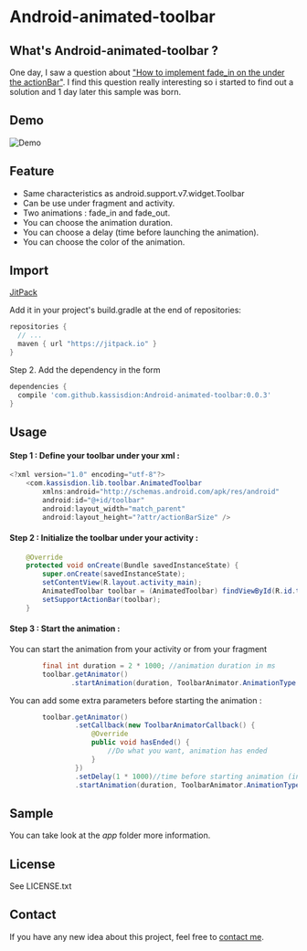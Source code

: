 # Android-animated-toolbar

## What's Android-animated-toolbar ?
One day, I saw a question about ["How to implement fade_in on the under the actionBar"](http://stackoverflow.com/a/32800153/5215998).
I find this question really interesting so i started to find out a solution and 1 day later this sample was born.

## Demo
![Demo](http://img11.hostingpics.net/pics/879507animatedToolbar.gif)

## Feature
* Same characteristics as android.support.v7.widget.Toolbar
* Can be use under fragment and activity.
* Two animations : fade_in and fade_out.
* You can choose the animation duration.
* You can choose a delay (time before launching the animation).
* You can choose the color of the animation.

## Import
[JitPack](https://jitpack.io/)

Add it in your project's build.gradle at the end of repositories:

```gradle
repositories {
  // ...
  maven { url "https://jitpack.io" }
}
```

Step 2. Add the dependency in the form

```gradle
dependencies {
  compile 'com.github.kassisdion:Android-animated-toolbar:0.0.3'
}
```

## Usage
#### Step 1 : Define your toolbar under your xml :

```java
<?xml version="1.0" encoding="utf-8"?>
    <com.kassisdion.lib.toolbar.AnimatedToolbar
        xmlns:android="http://schemas.android.com/apk/res/android"
        android:id="@+id/toolbar"
        android:layout_width="match_parent"
        android:layout_height="?attr/actionBarSize" />
```

#### Step 2 : Initialize the toolbar under your activity :

```java
    @Override
    protected void onCreate(Bundle savedInstanceState) {
        super.onCreate(savedInstanceState);
        setContentView(R.layout.activity_main);
        AnimatedToolbar toolbar = (AnimatedToolbar) findViewById(R.id.toolbar);
        setSupportActionBar(toolbar);
    }
```

#### Step 3 : Start the animation :

You can start the animation from your activity or from your fragment 
```java
        final int duration = 2 * 1000; //animation duration in ms
        toolbar.getAnimator()
               .startAnimation(duration, ToolbarAnimator.AnimationType.FADE_IN);
```

You can add some extra parameters before starting the animation :
```java
        toolbar.getAnimator()
                .setCallback(new ToolbarAnimatorCallback() {
                    @Override
                    public void hasEnded() {
                        //Do what you want, animation has ended
                    }
                })
                .setDelay(1 * 1000)//time before starting animation (in ms)
                .startAnimation(duration, ToolbarAnimator.AnimationType.FADE_IN
```

## Sample
You can take look at the *app* folder more information.

## License
See  LICENSE.txt

## Contact
If you have any new idea about this project, feel free to [contact me](mailto:florian.faisant@gmail.com).
